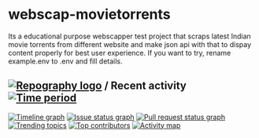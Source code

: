 # webscap-movietorrents
Its a educational purpose webscapper test project that scraps latest Indian movie torrents  from different website and make json api with that to dispay content properly for best user experience. If you want to try, rename example.env to .env and fill details.

## [![Repography logo](https://images.repography.com/logo.svg)](https://repography.com) / Recent activity [![Time period](https://images.repography.com/35428199/sudheerneo/webscap-movietorrents/recent-activity/_60p67ceJg9uDcp4I6oS1ga0ww3UX_SDz6XckpH1zH8/S_1FJNaXYzusVjlJNwNjU9SfwUPEAN4xt9UsudbHVNk_badge.svg)](https://repography.com)
[![Timeline graph](https://images.repography.com/35428199/sudheerneo/webscap-movietorrents/recent-activity/_60p67ceJg9uDcp4I6oS1ga0ww3UX_SDz6XckpH1zH8/S_1FJNaXYzusVjlJNwNjU9SfwUPEAN4xt9UsudbHVNk_timeline.svg)](https://github.com/sudheerneo/webscap-movietorrents/commits)
[![Issue status graph](https://images.repography.com/35428199/sudheerneo/webscap-movietorrents/recent-activity/_60p67ceJg9uDcp4I6oS1ga0ww3UX_SDz6XckpH1zH8/S_1FJNaXYzusVjlJNwNjU9SfwUPEAN4xt9UsudbHVNk_issues.svg)](https://github.com/sudheerneo/webscap-movietorrents/issues)
[![Pull request status graph](https://images.repography.com/35428199/sudheerneo/webscap-movietorrents/recent-activity/_60p67ceJg9uDcp4I6oS1ga0ww3UX_SDz6XckpH1zH8/S_1FJNaXYzusVjlJNwNjU9SfwUPEAN4xt9UsudbHVNk_prs.svg)](https://github.com/sudheerneo/webscap-movietorrents/pulls)
[![Trending topics](https://images.repography.com/35428199/sudheerneo/webscap-movietorrents/recent-activity/_60p67ceJg9uDcp4I6oS1ga0ww3UX_SDz6XckpH1zH8/S_1FJNaXYzusVjlJNwNjU9SfwUPEAN4xt9UsudbHVNk_words.svg)](https://github.com/sudheerneo/webscap-movietorrents/commits)
[![Top contributors](https://images.repography.com/35428199/sudheerneo/webscap-movietorrents/recent-activity/_60p67ceJg9uDcp4I6oS1ga0ww3UX_SDz6XckpH1zH8/S_1FJNaXYzusVjlJNwNjU9SfwUPEAN4xt9UsudbHVNk_users.svg)](https://github.com/sudheerneo/webscap-movietorrents/graphs/contributors)
[![Activity map](https://images.repography.com/35428199/sudheerneo/webscap-movietorrents/recent-activity/_60p67ceJg9uDcp4I6oS1ga0ww3UX_SDz6XckpH1zH8/S_1FJNaXYzusVjlJNwNjU9SfwUPEAN4xt9UsudbHVNk_map.svg)](https://github.com/sudheerneo/webscap-movietorrents/commits)

